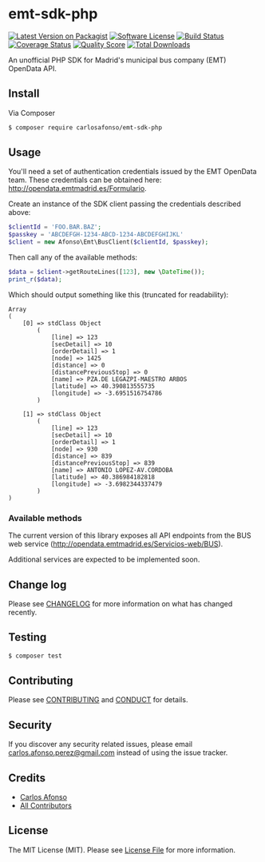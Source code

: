 # emt-sdk-php

[![Latest Version on Packagist][ico-version]][link-packagist]
[![Software License][ico-license]](LICENSE.md)
[![Build Status][ico-travis]][link-travis]
[![Coverage Status][ico-scrutinizer]][link-scrutinizer]
[![Quality Score][ico-code-quality]][link-code-quality]
[![Total Downloads][ico-downloads]][link-downloads]

An unofficial PHP SDK for Madrid's municipal bus company (EMT) OpenData API.

## Install

Via Composer

``` bash
$ composer require carlosafonso/emt-sdk-php
```

## Usage

You'll need a set of authentication credentials issued by the EMT OpenData team. These credentials can be obtained here: http://opendata.emtmadrid.es/Formulario.

Create an instance of the SDK client passing the credentials described above:

```php
$clientId = 'FOO.BAR.BAZ';
$passkey = 'ABCDEFGH-1234-ABCD-1234-ABCDEFGHIJKL'
$client = new Afonso\Emt\BusClient($clientId, $passkey);
```

Then call any of the available methods:

```php
$data = $client->getRouteLines([123], new \DateTime());
print_r($data);
```

Which should output something like this (truncated for readability):

```
Array
(
    [0] => stdClass Object
        (
            [line] => 123
            [secDetail] => 10
            [orderDetail] => 1
            [node] => 1425
            [distance] => 0
            [distancePreviousStop] => 0
            [name] => PZA.DE LEGAZPI-MAESTRO ARBOS
            [latitude] => 40.390813555735
            [longitude] => -3.6951516754786
        )

    [1] => stdClass Object
        (
            [line] => 123
            [secDetail] => 10
            [orderDetail] => 1
            [node] => 930
            [distance] => 839
            [distancePreviousStop] => 839
            [name] => ANTONIO LOPEZ-AV.CORDOBA
            [latitude] => 40.386984182818
            [longitude] => -3.6982344337479
        )
)
```

### Available methods

The current version of this library exposes all API endpoints from the BUS web service (http://opendata.emtmadrid.es/Servicios-web/BUS).

Additional services are expected to be implemented soon.

## Change log

Please see [CHANGELOG](CHANGELOG.md) for more information on what has changed recently.

## Testing

``` bash
$ composer test
```

## Contributing

Please see [CONTRIBUTING](CONTRIBUTING.md) and [CONDUCT](CONDUCT.md) for details.

## Security

If you discover any security related issues, please email carlos.afonso.perez@gmail.com instead of using the issue tracker.

## Credits

- [Carlos Afonso][link-author]
- [All Contributors][link-contributors]

## License

The MIT License (MIT). Please see [License File](LICENSE.md) for more information.

[ico-version]: https://img.shields.io/packagist/v/carlosafonso/emt-sdk-php.svg?style=flat-square
[ico-license]: https://img.shields.io/badge/license-MIT-brightgreen.svg?style=flat-square
[ico-travis]: https://img.shields.io/travis/carlosafonso/emt-sdk-php/master.svg?style=flat-square
[ico-scrutinizer]: https://img.shields.io/scrutinizer/coverage/g/carlosafonso/emt-sdk-php.svg?style=flat-square
[ico-code-quality]: https://img.shields.io/scrutinizer/g/carlosafonso/emt-sdk-php.svg?style=flat-square
[ico-downloads]: https://img.shields.io/packagist/dt/carlosafonso/emt-sdk-php.svg?style=flat-square

[link-packagist]: https://packagist.org/packages/carlosafonso/emt-sdk-php
[link-travis]: https://travis-ci.org/carlosafonso/emt-sdk-php
[link-scrutinizer]: https://scrutinizer-ci.com/g/carlosafonso/emt-sdk-php/code-structure
[link-code-quality]: https://scrutinizer-ci.com/g/carlosafonso/emt-sdk-php
[link-downloads]: https://packagist.org/packages/carlosafonso/emt-sdk-php
[link-author]: https://github.com/carlosafonso
[link-contributors]: ../../contributors
